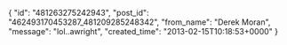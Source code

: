  {
   "id": "481263275242943",
   "post_id": "462493170453287_481209285248342",
   "from_name": "Derek Moran",
   "message": "lol..awright",
   "created_time": "2013-02-15T10:18:53+0000"
 }
